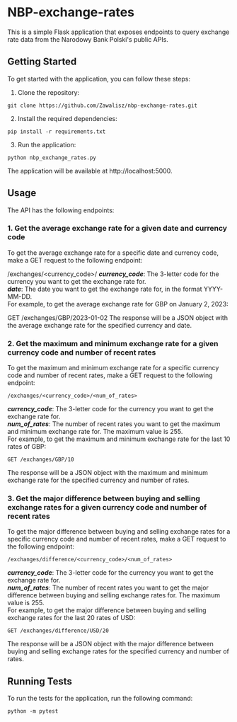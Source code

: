 ﻿# NBP-exchange-rates
This is a simple Flask application that exposes endpoints to query exchange rate data from the Narodowy Bank Polski's public APIs.

## Getting Started
To get started with the application, you can follow these steps:

1. Clone the repository:
```
git clone https://github.com/Zawalisz/nbp-exchange-rates.git
```
2. Install the required dependencies:
```
pip install -r requirements.txt
```
3. Run the application:
```
python nbp_exchange_rates.py
```
The application will be available at http://localhost:5000.

## Usage
The API has the following endpoints:

### 1. Get the average exchange rate for a given date and currency code
To get the average exchange rate for a specific date and currency code, make a GET request to the following endpoint:

/exchanges/<currency_code>/<date>
***currency_code***: The 3-letter code for the currency you want to get the exchange rate for.  
***date***: The date you want to get the exchange rate for, in the format YYYY-MM-DD.  
For example, to get the average exchange rate for GBP on January 2, 2023:

GET /exchanges/GBP/2023-01-02
The response will be a JSON object with the average exchange rate for the specified currency and date.

### 2. Get the maximum and minimum exchange rate for a given currency code and number of recent rates
To get the maximum and minimum exchange rate for a specific currency code and number of recent rates, make a GET request to the following endpoint:
```
/exchanges/<currency_code>/<num_of_rates>
```
***currency_code***: The 3-letter code for the currency you want to get the exchange rate for.  
***num_of_rates***: The number of recent rates you want to get the maximum and minimum exchange rate for. The maximum value is 255.  
For example, to get the maximum and minimum exchange rate for the last 10 rates of GBP:
```
GET /exchanges/GBP/10
```
The response will be a JSON object with the maximum and minimum exchange rate for the specified currency and number of rates.

### 3. Get the major difference between buying and selling exchange rates for a given currency code and number of recent rates
To get the major difference between buying and selling exchange rates for a specific currency code and number of recent rates, make a GET request to the following endpoint:
```
/exchanges/difference/<currency_code>/<num_of_rates>
```
***currency_code***: The 3-letter code for the currency you want to get the exchange rate for.  
***num_of_rates***: The number of recent rates you want to get the major difference between buying and selling exchange rates for. The maximum value is 255.  
For example, to get the major difference between buying and selling exchange rates for the last 20 rates of USD:
```
GET /exchanges/difference/USD/20
```
The response will be a JSON object with the major difference between buying and selling exchange rates for the specified currency and number of rates.

## Running Tests
To run the tests for the application, run the following command:
```
python -m pytest
```
